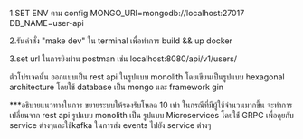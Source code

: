 1.SET ENV ตาม config
MONGO_URI=mongodb://localhost:27017
DB_NAME=user-api

2.รันคำสั่ง "make dev" ใน terminal เพื่อทำการ build && up docker 

3.set url ในการยิงผ่าน postman เช่น  localhost:8080/api/v1/users/

ตัวโปรเจคนั้น ออกแบบเป็น rest api ในรูปแบบ monolith โดยเขียนเป็นรูปแบบ hexagonal architecture โดยใช้ database เป็น mongo และ framework gin 


***อธิบายแนวทางในการ ขยายระบบให้รองรับโหลด 10 เท่า
ในกรณีที่มีผู้ใช้จำนวนมากขึ้น จะทำการเปลี่ยนจาก rest api รูปแบบ monolith เป็น รูปแบบ Microservices โดยใช่้ GRPC เพื่อคุยกับ service ต่างๆและใช้kafka ในการส่ง events ไปยัง service ต่างๆ
